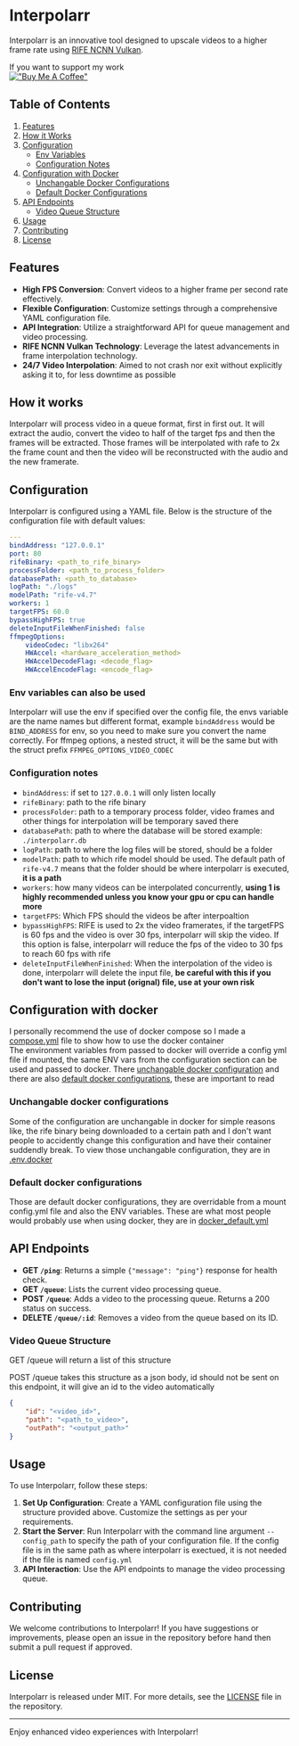 # Interpolarr

Interpolarr is an innovative tool designed to upscale videos to a higher frame rate using [RIFE NCNN Vulkan](https://github.com/TNTwise/rife-ncnn-vulkan).

If you want to support my work<br>
[!["Buy Me A Coffee"](https://www.buymeacoffee.com/assets/img/custom_images/orange_img.png)](https://www.buymeacoffee.com/zelak)

## Table of Contents

1. [Features](#features)
2. [How it Works](#how-it-works)
3. [Configuration](#configuration)
    - [Env Variables](#env-variables-can-also-be-used)
    - [Configuration Notes](#configuration-notes)
4. [Configuration with Docker](#configuration-with-docker)
    - [Unchangable Docker Configurations](#unchangable-docker-configurations)
    - [Default Docker Configurations](#default-docker-configurations)
5. [API Endpoints](#api-endpoints)
    - [Video Queue Structure](#video-queue-structure)
6. [Usage](#usage)
7. [Contributing](#contributing)
8. [License](#license)

## Features

-   **High FPS Conversion**: Convert videos to a higher frame per second rate effectively.
-   **Flexible Configuration**: Customize settings through a comprehensive YAML configuration file.
-   **API Integration**: Utilize a straightforward API for queue management and video processing.
-   **RIFE NCNN Vulkan Technology**: Leverage the latest advancements in frame interpolation technology.
-   **24/7 Video Interpolation**: Aimed to not crash nor exit without explicitly asking it to, for less downtime as possible

## How it works

Interpolarr will process video in a queue format, first in first out. It will extract the audio, convert the video to half of the target fps and then the frames will be extracted. Those frames will be interpolated with rafe to 2x the frame count and then the video will be reconstructed with the audio and the new framerate.

## Configuration

Interpolarr is configured using a YAML file. Below is the structure of the configuration file with default values:

```yaml
---
bindAddress: "127.0.0.1"
port: 80
rifeBinary: <path_to_rife_binary>
processFolder: <path_to_process_folder>
databasePath: <path_to_database>
logPath: "./logs"
modelPath: "rife-v4.7"
workers: 1
targetFPS: 60.0
bypassHighFPS: true
deleteInputFileWhenFinished: false
ffmpegOptions:
    videoCodec: "libx264"
    HWAccel: <hardware_acceleration_method>
    HWAccelDecodeFlag: <decode_flag>
    HWAccelEncodeFlag: <encode_flag>
```

### Env variables can also be used

Interpolarr will use the env if specified over the config file, the envs variable are the name names but different format, example `bindAddress` would be `BIND_ADDRESS` for env, so you need to make sure you convert the name correctly. For ffmpeg options, a nested struct, it will be the same but with the struct prefix `FFMPEG_OPTIONS_VIDEO_CODEC`

### Configuration notes

-   `bindAddress`: if set to `127.0.0.1` will only listen locally
-   `rifeBinary`: path to the rife binary
-   `processFolder`: path to a temporary process folder, video frames and other things for interpolation will be temporary saved there
-   `databasePath`: path to where the database will be stored example: `./interpolarr.db`
-   `logPath`: path to where the log files will be stored, should be a folder
-   `modelPath`: path to which rife model should be used. The default path of `rife-v4.7` means that the folder should be where interpolarr is executed, **it is a path**
-   `workers`: how many videos can be interpolated concurrently, **using 1 is highly recommended unless you know your gpu or cpu can handle more**
-   `targetFPS`: Which FPS should the videos be after interpoaltion
-   `bypassHighFPS`: RIFE is used to 2x the video framerates, if the targetFPS is 60 fps and the video is over 30 fps, interpolarr will skip the video. If this option is false, interpolarr will reduce the fps of the video to 30 fps to reach 60 fps with rife
-   `deleteInputFileWhenFinished`: When the interpolation of the video is done, interpolarr will delete the input file, **be careful with this if you don't want to lose the input (orignal) file, use at your own risk**

## Configuration with docker

I personally recommend the use of docker compose so I made a [compose.yml](compose.yml) file to show how to use the docker container<br>
The environment variables from passed to docker will override a config yml file if mounted, the same ENV vars from the configuration section can be used and passed to docker. There [unchangable docker configuration](#unchangable-docker-configurations) and there are also [default docker configurations](#default-docker-configurations), these are important to read

### Unchangable docker configurations

Some of the configuration are unchangable in docker for simple reasons like, the rife binary being downloaded to a certain path and I don't want people to accidently change this configuration and have their container suddendly break. To view those unchangable configuration, they are in [.env.docker](.env.docker)

### Default docker configurations

Those are default docker configurations, they are overridable from a mount config.yml file and also the ENV variables. These are what most people would probably use when using docker, they are in [docker_default.yml](docker_default.yml)

## API Endpoints

-   **GET `/ping`**: Returns a simple `{"message": "ping"}` response for health check.
-   **GET `/queue`**: Lists the current video processing queue.
-   **POST `/queue`**: Adds a video to the processing queue. Returns a 200 status on success.
-   **DELETE `/queue/:id`**: Removes a video from the queue based on its ID.

### Video Queue Structure

GET /queue will return a list of this structure

POST /queue takes this structure as a json body, id should not be sent on this endpoint, it will give an id to the video automatically

```json
{
    "id": "<video_id>",
    "path": "<path_to_video>",
    "outPath": "<output_path>"
}
```

## Usage

To use Interpolarr, follow these steps:

1. **Set Up Configuration**: Create a YAML configuration file using the structure provided above. Customize the settings as per your requirements.
2. **Start the Server**: Run Interpolarr with the command line argument `--config_path` to specify the path of your configuration file. If the config file is in the same path as where interpolarr is exectued, it is not needed if the file is named `config.yml`
3. **API Interaction**: Use the API endpoints to manage the video processing queue.

## Contributing

We welcome contributions to Interpolarr! If you have suggestions or improvements, please open an issue in the repository before hand then submit a pull request if approved.

## License

Interpolarr is released under MIT. For more details, see the [LICENSE](LICENSE) file in the repository.

---

Enjoy enhanced video experiences with Interpolarr!
